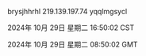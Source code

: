 brysjhhrhl 219.139.197.74 yqqlmgsycl

2024年 10月 29日 星期二 16:50:02 CST

2024年 10月 29日 星期二 08:50:02 GMT
